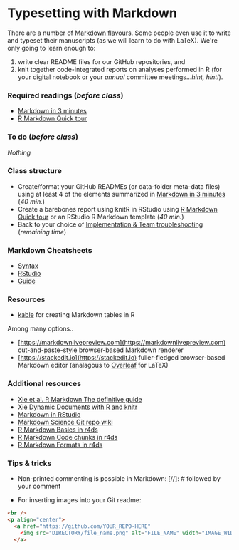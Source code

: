 # Typesetting with Markdown

There are a number of [Markdown flavours](https://en.wikipedia.org/wiki/Markdown).  Some people even use it to write and typeset their manuscripts (as we will learn to do with LaTeX).  We're only going to learn enough to:
1) write clear README files for our GitHub repositories, and
2) knit together code-integrated reports on analyses performed in R (for your digital notebook or your _annual_ committee meetings..._hint, hint!_).

### Required readings (_before class_)
- [Markdown in 3 minutes](https://github.com/scholmd/scholmd/wiki/Learn-markdown-in-3-minutes)
- [R Markdown Quick tour](https://rmarkdown.rstudio.com/authoring_quick_tour.html)


### To do (_before class_)
_Nothing_

### Class structure
- Create/format your GitHub READMEs (or data-folder meta-data files) using at least 4 of the elements summarized in [Markdown in 3 minutes](https://github.com/scholmd/scholmd/wiki/Learn-markdown-in-3-minutes) (_40 min._)
- Create a barebones report using knitR in RStudio using [R Markdown Quick tour](https://rmarkdown.rstudio.com/authoring_quick_tour.html) or an RStudio R Markdown template (_40 min._)
- Back to your choice of [Implementation & Team troubleshooting](../Implementation/README.md) (_remaining time_)

### Markdown Cheatsheets
- [Syntax](/rmarkdown-cheatsheet-online.pdf)
- [RStudio](/rmarkdown-cheatsheet-2.0.pdf)
- [Guide](/rmarkdown-reference.pdf)

### Resources
- [kable](https://cran.r-project.org/web/packages/kableExtra/vignettes/awesome_table_in_html.html) for creating Markdown tables in R

Among many options..
- [https://markdownlivepreview.com](https://markdownlivepreview.com) cut-and-paste-style browser-based Markdown renderer
- [https://stackedit.io](https://stackedit.io) fuller-fledged browser-based Markdown editor (analagous to [Overleaf](https://www.overleaf.com) for LaTeX)

### Additional resources
- [Xie et al. R Markdown The definitive guide](https://bookdown.org/yihui/rmarkdown/)
- [Xie Dynamic Documents with R and knitr](https://yihui.org/knitr/)
- [Markdown in RStudio](https://rmarkdown.rstudio.com)
- [Markdown Science Git repo wiki](https://github.com/scholmd/scholmd/wiki)
- [R Markdown Basics in r4ds](https://r4ds.had.co.nz/r-markdown.html#r-markdown-basics)
- [R Markdown Code chunks in r4ds](https://r4ds.had.co.nz/r-markdown.html#code-chunks)
- [R Markdown Formats in r4ds](https://r4ds.had.co.nz/r-markdown-formats.html)

### Tips \& tricks
- Non-printed commenting is possible in Markdown:
	 [//]: # followed by your comment

- For inserting images into your Git readme:
```html
<br />
<p align="center">
  <a href="https://github.com/YOUR_REPO-HERE"
    <img src="DIRECTORY/file_name.png" alt="FILE_NAME" width="IMAGE_WIDTH" height="IMAGE_HEIGHT">
  </a>
